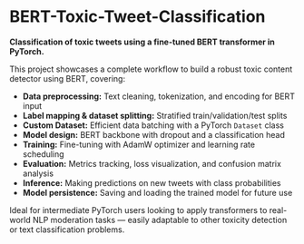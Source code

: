 # BERT-Toxic-Tweet-Classification

**Classification of toxic tweets using a fine-tuned BERT transformer in PyTorch.**

This project showcases a complete workflow to build a robust toxic content detector using BERT, covering:

- **Data preprocessing:** Text cleaning, tokenization, and encoding for BERT input  
- **Label mapping & dataset splitting:** Stratified train/validation/test splits  
- **Custom Dataset:** Efficient data batching with a PyTorch `Dataset` class  
- **Model design:** BERT backbone with dropout and a classification head  
- **Training:** Fine-tuning with AdamW optimizer and learning rate scheduling  
- **Evaluation:** Metrics tracking, loss visualization, and confusion matrix analysis  
- **Inference:** Making predictions on new tweets with class probabilities  
- **Model persistence:** Saving and loading the trained model for future use  

Ideal for intermediate PyTorch users looking to apply transformers to real-world NLP moderation tasks — easily adaptable to other toxicity detection or text classification problems.

